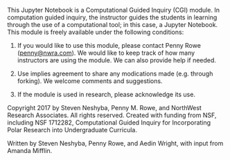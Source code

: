 This Jupyter Notebook is a Computational Guided Inquiry (CGI) module. In computation guided inquiry, the instructor guides the students in learning through the use of a computational tool; in this case, a Jupyter Notebook. This module is freely available under the following conditions:

1) If you would like to use this module, please contact Penny Rowe (penny@nwra.com). We would like to keep track of how many instructors are using the module. We can also provide help if needed.

2) Use implies agreement to share any modications made (e.g. through forking). We welcome comments and suggestions.

3) If the module is used in research, please acknowledge its use.


Copyright 2017 by Steven Neshyba, Penny M. Rowe, and NorthWest Research Associates. All rights reserved. Created with funding from NSF, including NSF 1712282, Computational Guided Inquiry for Incorporating Polar Research into Undergraduate Curricula.

Written by Steven Neshyba, Penny Rowe, and Aedin Wright, with input from Amanda Mifflin.

